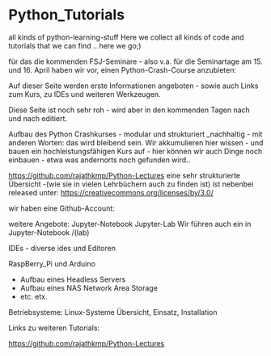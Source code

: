 # Python_Tutorials
all kinds of python-learning-stuff
Here we collect all kinds of code and tutorials that we can find .. here we go;)


für das die kommenden FSJ-Seminare - also v.a. für die Seminartage am 15. und 16. April haben wir vor, einen Python-Crash-Course anzubieten: 



Auf dieser Seite werden erste Informationen angeboten - sowie auch Links zum Kurs, zu IDEs und weiteren Werkzeugen. 


Diese Seite ist noch sehr roh - wird aber in den kommenden Tagen nach und nach editiert. 


Aufbau des Python Crashkurses - modular und strukturiert _nachhaltig - mit anderen Worten: das wird bleibend sein.
Wir akkumulieren hier wissen - und bauen ein hochleistungsfähigen Kurs auf -
hier können wir auch Dinge noch einbauen - etwa was andernorts noch gefunden wird..

https://github.com/rajathkmp/Python-Lectures
eine sehr strukturierte Übersicht -(wie sie in vielen Lehrbüchern auch zu finden ist)
ist nebenbei released unter: https://creativecommons.org/licenses/by/3.0/

wir haben eine Github-Account:

weitere Angebote:
Jupyter-Notebook
Jupyter-Lab
Wir führen auch ein in Jupyter-Notebook /(lab)


IDEs - diverse ides und Editoren

RaspBerry_Pi und Arduino
- Aufbau eines Headless Servers
- Aufbau eines NAS Network Area Storage
- etc. etx.

Betriebsysteme:
Linux-Systeme   Übersicht, Einsatz, Installation



Links zu weiteren Tutorials: 

https://github.com/rajathkmp/Python-Lectures

